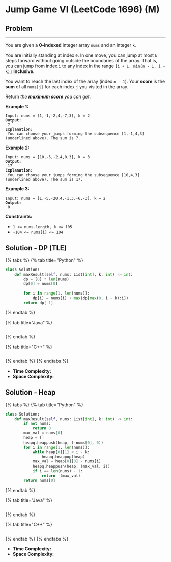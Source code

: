 # Jump Game VI (LeetCode 1696) (M)

## Problem

****

You are given a **0-indexed** integer array `nums` and an integer `k`.

You are initially standing at index `0`. In one move, you can jump at most `k` steps forward without going outside the boundaries of the array. That is, you can jump from index `i` to any index in the range `[i + 1, min(n - 1, i + k)]` **inclusive**.

You want to reach the last index of the array (index `n - 1`). Your **score** is the **sum** of all `nums[j]` for each index `j` you visited in the array.

Return _the **maximum score** you can get_.

&#x20;

**Example 1:**

<pre><code>Input: nums = [1,-1,-2,4,-7,3], k = 2
<strong>Output:
</strong> 7
<strong>Explanation:
</strong> You can choose your jumps forming the subsequence [1,-1,4,3] (underlined above). The sum is 7.</code></pre>

**Example 2:**

<pre><code>Input: nums = [10,-5,-2,4,0,3], k = 3
<strong>Output:
</strong> 17
<strong>Explanation:
</strong> You can choose your jumps forming the subsequence [10,4,3] (underlined above). The sum is 17.</code></pre>

**Example 3:**

<pre><code>Input: nums = [1,-5,-20,4,-1,3,-6,-3], k = 2
<strong>Output:
</strong> 0</code></pre>

&#x20;

**Constraints:**

* `1 <= nums.length, k <= 105`
* `-104 <= nums[i] <= 104`



##

## Solution - DP (TLE)

{% tabs %}
{% tab title="Python" %}
```python
class Solution:
    def maxResult(self, nums: List[int], k: int) -> int:
        dp = [0] * len(nums) 
        dp[0] = nums[0]
        
        for i in range(1, len(nums)):
            dp[i] = nums[i] + max(dp[max(0, i - k):i])
        return dp[-1]
```
{% endtab %}

{% tab title="Java" %}
```java
```
{% endtab %}

{% tab title="C++" %}
```cpp
```
{% endtab %}
{% endtabs %}

* **Time Complexity:**
* **Space Complexity:**

## Solution - Heap&#x20;

{% tabs %}
{% tab title="Python" %}
```python
class Solution:
    def maxResult(self, nums: List[int], k: int) -> int:
        if not nums:
            return 0
        max_val = nums[0]
        heap = []
        heapq.heappush(heap, (-nums[0], 0))
        for i in range(1, len(nums)):
            while heap[0][1] < i - k:
                heapq.heappop(heap)
            max_val = heap[0][0] - nums[i]
            heapq.heappush(heap, (max_val, i))
            if i == len(nums) - 1:
                return -(max_val)
        return nums[0]
```
{% endtab %}

{% tab title="Java" %}
```java
```
{% endtab %}

{% tab title="C++" %}
```cpp
```
{% endtab %}
{% endtabs %}

* **Time Complexity:**
* **Space Complexity:**

